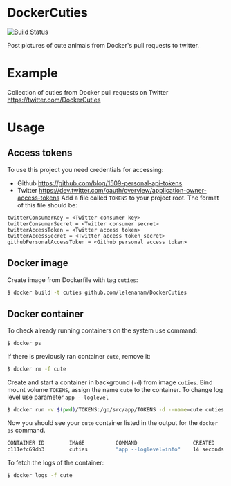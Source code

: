 # DockerCuties

[![Build Status](https://travis-ci.org/lelenanam/DockerCuties.svg?branch=master)](https://travis-ci.org/lelenanam/DockerCuties)

Post pictures of cute animals from Docker's pull requests to twitter.

# Example

Collection of cuties from Docker pull requests on Twitter https://twitter.com/DockerCuties

# Usage

## Access tokens

To use this project you need credentials for accessing:
- Github https://github.com/blog/1509-personal-api-tokens
- Twitter https://dev.twitter.com/oauth/overview/application-owner-access-tokens
Add a file called `TOKENS` to your project root. The format of this file should be:

```
twitterConsumerKey = <Twitter consumer key>
twitterConsumerSecret = <Twitter consumer secret>
twitterAccessToken = <Twitter access token>
twitterAccessSecret = <Twitter access token secret>
githubPersonalAccessToken = <Github personal access token>
```

## Docker image

Create image from Dockerfile with tag `cuties`:

```sh
$ docker build -t cuties github.com/lelenanam/DockerCuties
```

## Docker container

To check already running containers on the system use command:

```sh
$ docker ps
```

If there is previously ran container `cute`, remove it:

```sh
$ docker rm -f cute
```

Create and start a container in background (`-d`) from image `cuties`.
Bind mount volume `TOKENS`, assign the name `cute` to the container.
To change log level use parameter `app --loglevel`

```sh
$ docker run -v $(pwd)/TOKENS:/go/src/app/TOKENS -d --name=cute cuties app --loglevel=info
```

Now you should see your `cute` container listed in the output for the `docker ps` command.

```sh
CONTAINER ID        IMAGE          COMMAND                  CREATED             STATUS              PORTS         NAMES
c111efc69db3        cuties         "app --loglevel=info"    14 seconds ago      Up 14 seconds                     cute
```

To fetch the logs of the container:

```sh
$ docker logs -f cute
```
